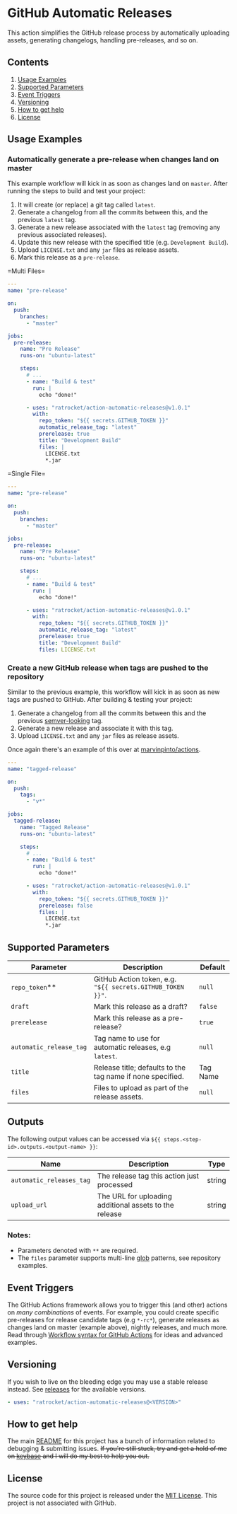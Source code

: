 # GitHub Automatic Releases

This action simplifies the GitHub release process by automatically
uploading assets, generating changelogs, handling pre-releases, and so
on.

## Contents

1. [Usage Examples](#usage-examples)
1. [Supported Parameters](#supported-parameters)
1. [Event Triggers](#event-triggers)
1. [Versioning](#versioning)
1. [How to get help](#how-to-get-help)
1. [License](#license)

## Usage Examples

### Automatically generate a pre-release when changes land on master

This example workflow will kick in as soon as changes land on `master`.
After running the steps to build and test your project:

1. It will create (or replace) a git tag called `latest`.
1. Generate a changelog from all the commits between this, and the
   previous `latest` tag.
1. Generate a new release associated with the `latest` tag (removing any
   previous associated releases).
1. Update this new release with the specified title (e.g. `Development
   Build`).
1. Upload `LICENSE.txt` and any `jar` files as release assets.
1. Mark this release as a `pre-release`.


=Multi Files=
```yaml
---
name: "pre-release"

on:
  push:
    branches:
      - "master"

jobs:
  pre-release:
    name: "Pre Release"
    runs-on: "ubuntu-latest"

    steps:
      # ...
      - name: "Build & test"
        run: |
          echo "done!"

      - uses: "ratrocket/action-automatic-releases@v1.0.1"
        with:
          repo_token: "${{ secrets.GITHUB_TOKEN }}"
          automatic_release_tag: "latest"
          prerelease: true
          title: "Development Build"
          files: |
            LICENSE.txt
            *.jar
```

=Single File=
```yaml
---
name: "pre-release"

on:
  push:
    branches:
      - "master"

jobs:
  pre-release:
    name: "Pre Release"
    runs-on: "ubuntu-latest"

    steps:
      # ...
      - name: "Build & test"
        run: |
          echo "done!"

      - uses: "ratrocket/action-automatic-releases@v1.0.1"
        with:
          repo_token: "${{ secrets.GITHUB_TOKEN }}"
          automatic_release_tag: "latest"
          prerelease: true
          title: "Development Build"
          files: LICENSE.txt
```

### Create a new GitHub release when tags are pushed to the repository

Similar to the previous example, this workflow will kick in as soon as
new tags are pushed to GitHub. After building & testing your project:

1. Generate a changelog from all the commits between this and the
   previous [semver-looking](https://semver.org/) tag.
1. Generate a new release and associate it with this tag.
1. Upload `LICENSE.txt` and any `jar` files as release assets.

Once again there's an example of this over at
[marvinpinto/actions](https://github.com/marvinpinto/actions/releases/latest).

```yaml
---
name: "tagged-release"

on:
  push:
    tags:
      - "v*"

jobs:
  tagged-release:
    name: "Tagged Release"
    runs-on: "ubuntu-latest"

    steps:
      # ...
      - name: "Build & test"
        run: |
          echo "done!"

      - uses: "ratrocket/action-automatic-releases@v1.0.1"
        with:
          repo_token: "${{ secrets.GITHUB_TOKEN }}"
          prerelease: false
          files: |
            LICENSE.txt
            *.jar
```

## Supported Parameters

| Parameter               | Description                                                | Default  |
| ----------------------- | ---------------------------------------------------------- | -------- |
| `repo_token`\*\*        | GitHub Action token, e.g. `"${{ secrets.GITHUB_TOKEN }}"`. | `null`   |
| `draft`                 | Mark this release as a draft?                              | `false`  |
| `prerelease`            | Mark this release as a pre-release?                        | `true`   |
| `automatic_release_tag` | Tag name to use for automatic releases, e.g `latest`.      | `null`   |
| `title`                 | Release title; defaults to the tag name if none specified. | Tag Name |
| `files`                 | Files to upload as part of the release assets.             | `null`   |

## Outputs

The following output values can be accessed via `${{ steps.<step-id>.outputs.<output-name> }}`:

| Name                     | Description                                            | Type   |
| ------------------------ | ------------------------------------------------------ | ------ |
| `automatic_releases_tag` | The release tag this action just processed             | string |
| `upload_url`             | The URL for uploading additional assets to the release | string |

### Notes:

- Parameters denoted with `**` are required.
- The `files` parameter supports multi-line
  [glob](https://github.com/isaacs/node-glob) patterns, see repository
  examples.

## Event Triggers

The GitHub Actions framework allows you to trigger this (and other)
actions on _many combinations_ of events. For example, you could create
specific pre-releases for release candidate tags (e.g `*-rc*`), generate
releases as changes land on master (example above), nightly releases,
and much more. Read through [Workflow syntax for GitHub
Actions](https://help.github.com/en/articles/workflow-syntax-for-github-actions)
for ideas and advanced examples.

## Versioning

If you wish to live on the bleeding edge you may use a stable release
instead. See [releases](../../releases/latest) for the available
versions.

```yaml
- uses: "ratrocket/action-automatic-releases@<VERSION>"
```

## How to get help

The main
[README](https://github.com/marvinpinto/actions/blob/master/README.md)
for this project has a bunch of information related to debugging &
submitting issues. ~~If you're still stuck, try and get a hold of me on
[keybase](https://keybase.io/marvinpinto) and I will do my best to help
you out.~~

## License

The source code for this project is released under the [MIT
License](/LICENSE). This project is not associated with GitHub.
